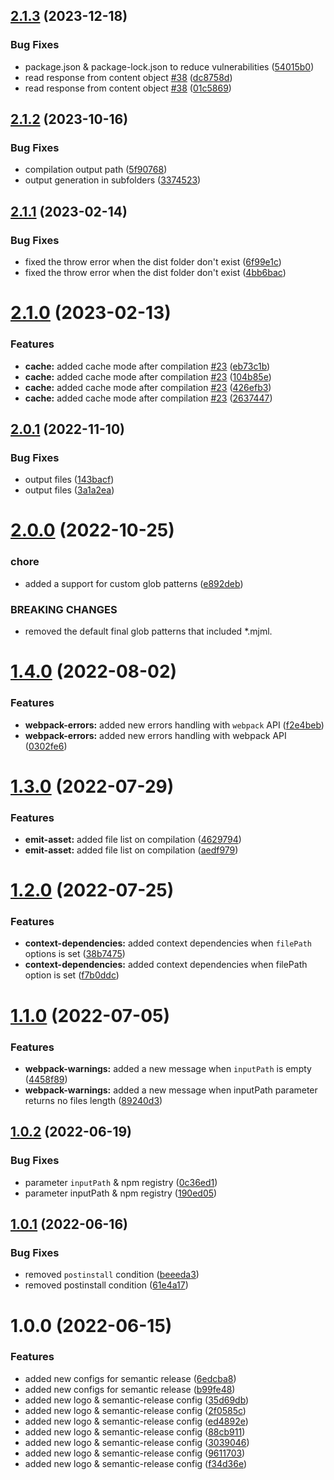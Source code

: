 ## [2.1.3](https://github.com/matteobertoldo/webpack-mjml-plugin/compare/v2.1.2...v2.1.3) (2023-12-18)


### Bug Fixes

* package.json & package-lock.json to reduce vulnerabilities ([54015b0](https://github.com/matteobertoldo/webpack-mjml-plugin/commit/54015b038d9364ce83dfc5e450c07f9bdbe0b76b))
* read response from content object [#38](https://github.com/matteobertoldo/webpack-mjml-plugin/issues/38) ([dc8758d](https://github.com/matteobertoldo/webpack-mjml-plugin/commit/dc8758d8d35f1f960b389600a935495029f90620))
* read response from content object [#38](https://github.com/matteobertoldo/webpack-mjml-plugin/issues/38) ([01c5869](https://github.com/matteobertoldo/webpack-mjml-plugin/commit/01c586987d1b1018324edf1a70c2c7f63fd20e0d))

## [2.1.2](https://github.com/matteobertoldo/webpack-mjml-plugin/compare/v2.1.1...v2.1.2) (2023-10-16)


### Bug Fixes

* compilation output path ([5f90768](https://github.com/matteobertoldo/webpack-mjml-plugin/commit/5f9076872a93276b401d12e57d2a6aeb02adb2fe))
* output generation in subfolders ([3374523](https://github.com/matteobertoldo/webpack-mjml-plugin/commit/3374523d791e696a34729f3d3fc1a784fcf59905))

## [2.1.1](https://github.com/matteobertoldo/webpack-mjml-plugin/compare/v2.1.0...v2.1.1) (2023-02-14)


### Bug Fixes

* fixed the throw error when the dist folder don't exist ([6f99e1c](https://github.com/matteobertoldo/webpack-mjml-plugin/commit/6f99e1cc56f3bf3a9ce5418f813b81f8729dfa24))
* fixed the throw error when the dist folder don't exist ([4bb6bac](https://github.com/matteobertoldo/webpack-mjml-plugin/commit/4bb6bacf2ed6237a6ff4dfa232e846d1ec4c4491))

# [2.1.0](https://github.com/matteobertoldo/webpack-mjml-plugin/compare/v2.0.1...v2.1.0) (2023-02-13)


### Features

* **cache:** added cache mode after compilation [#23](https://github.com/matteobertoldo/webpack-mjml-plugin/issues/23) ([eb73c1b](https://github.com/matteobertoldo/webpack-mjml-plugin/commit/eb73c1b434da81ba5bb6fc5766bc69e0eb1eb367))
* **cache:** added cache mode after compilation [#23](https://github.com/matteobertoldo/webpack-mjml-plugin/issues/23) ([104b85e](https://github.com/matteobertoldo/webpack-mjml-plugin/commit/104b85efe3ccc55a0ccde0a2fdb715a87e0ad68c))
* **cache:** added cache mode after compilation [#23](https://github.com/matteobertoldo/webpack-mjml-plugin/issues/23) ([426efb3](https://github.com/matteobertoldo/webpack-mjml-plugin/commit/426efb3946ceb3bc30072d3dd513555a4a65e1f4))
* **cache:** added cache mode after compilation [#23](https://github.com/matteobertoldo/webpack-mjml-plugin/issues/23) ([2637447](https://github.com/matteobertoldo/webpack-mjml-plugin/commit/263744788945328a4b0ee9f97ab6d13ff62e0a43))

## [2.0.1](https://github.com/matteobertoldo/webpack-mjml-plugin/compare/v2.0.0...v2.0.1) (2022-11-10)


### Bug Fixes

* output files ([143bacf](https://github.com/matteobertoldo/webpack-mjml-plugin/commit/143bacf1f792cab4c75b8d3cd9df65665ff14c07))
* output files ([3a1a2ea](https://github.com/matteobertoldo/webpack-mjml-plugin/commit/3a1a2eacb28101807c532160a4942cbcc2b5c79b))

# [2.0.0](https://github.com/matteobertoldo/webpack-mjml-plugin/compare/v1.4.0...v2.0.0) (2022-10-25)


### chore

* added a support for custom glob patterns ([e892deb](https://github.com/matteobertoldo/webpack-mjml-plugin/commit/e892deb7cbac57fbe2bb61286ddec324870126a3))


### BREAKING CHANGES

* removed the default final glob patterns that included *.mjml.

# [1.4.0](https://github.com/matteobertoldo/webpack-mjml-plugin/compare/v1.3.0...v1.4.0) (2022-08-02)


### Features

* **webpack-errors:** added new errors handling with `webpack` API ([f2e4beb](https://github.com/matteobertoldo/webpack-mjml-plugin/commit/f2e4bebf65535ada7bf697020990cf624dfdbee9))
* **webpack-errors:** added new errors handling with webpack API ([0302fe6](https://github.com/matteobertoldo/webpack-mjml-plugin/commit/0302fe6a093bec3d814e8230e1d8e5af1bea009d))

# [1.3.0](https://github.com/matteobertoldo/webpack-mjml-plugin/compare/v1.2.0...v1.3.0) (2022-07-29)


### Features

* **emit-asset:** added file list on compilation ([4629794](https://github.com/matteobertoldo/webpack-mjml-plugin/commit/462979432324ee7baef3dfb86bc85187da99a48d))
* **emit-asset:** added file list on compilation ([aedf979](https://github.com/matteobertoldo/webpack-mjml-plugin/commit/aedf9795203d667a79be8eff3dc0ddb84a9b9747))

# [1.2.0](https://github.com/matteobertoldo/webpack-mjml-plugin/compare/v1.1.0...v1.2.0) (2022-07-25)


### Features

* **context-dependencies:** added context dependencies when `filePath` options is set ([38b7475](https://github.com/matteobertoldo/webpack-mjml-plugin/commit/38b7475de21c54d6a72f93c68020b39f83107dc9))
* **context-dependencies:** added context dependencies when filePath option is set ([f7b0ddc](https://github.com/matteobertoldo/webpack-mjml-plugin/commit/f7b0ddca0068208789b29c2ed9afa16d077d4dd1))

# [1.1.0](https://github.com/matteobertoldo/webpack-mjml-plugin/compare/v1.0.2...v1.1.0) (2022-07-05)


### Features

* **webpack-warnings:** added a new message when `inputPath` is empty ([4458f89](https://github.com/matteobertoldo/webpack-mjml-plugin/commit/4458f89cb2810e17003ce4fae1ac1dfca62f2017))
* **webpack-warnings:** added a new message when inputPath parameter returns no files length ([89240d3](https://github.com/matteobertoldo/webpack-mjml-plugin/commit/89240d36caf8ec50c159b2b3fe115d326bce9335))

## [1.0.2](https://github.com/matteobertoldo/webpack-mjml-plugin/compare/v1.0.1...v1.0.2) (2022-06-19)


### Bug Fixes

* parameter `inputPath` & npm registry ([0c36ed1](https://github.com/matteobertoldo/webpack-mjml-plugin/commit/0c36ed143c15f961be7f36b781d362bcc13ae897))
* parameter inputPath & npm registry ([190ed05](https://github.com/matteobertoldo/webpack-mjml-plugin/commit/190ed057dcb84bbce648ece559ac7a8ca1ee6ba6))

## [1.0.1](https://github.com/matteobertoldo/webpack-mjml-plugin/compare/v1.0.0...v1.0.1) (2022-06-16)


### Bug Fixes

* removed `postinstall` condition ([beeeda3](https://github.com/matteobertoldo/webpack-mjml-plugin/commit/beeeda32105abb698a6774b6bf7afeb1de15377e))
* removed postinstall condition ([61e4a17](https://github.com/matteobertoldo/webpack-mjml-plugin/commit/61e4a17247fc1ed89ccb8c38237e49555bd338bd))

# 1.0.0 (2022-06-15)


### Features

* added new configs for semantic release ([6edcba8](https://github.com/matteobertoldo/webpack-mjml-plugin/commit/6edcba8963e273f63c8e2e35a5c33389952fd27b))
* added new configs for semantic release ([b99fe48](https://github.com/matteobertoldo/webpack-mjml-plugin/commit/b99fe48c2816294a7e542f75a2a36e5fe43794eb))
* added new logo & semantic-release config ([35d69db](https://github.com/matteobertoldo/webpack-mjml-plugin/commit/35d69dbb1805345a6bec522c9876dec039a92bcf))
* added new logo & semantic-release config ([2f0585c](https://github.com/matteobertoldo/webpack-mjml-plugin/commit/2f0585ca13aef12afa75789b6a3cc67b3374f76e))
* added new logo & semantic-release config ([ed4892e](https://github.com/matteobertoldo/webpack-mjml-plugin/commit/ed4892e84e069189a322460d279356f687ad266c))
* added new logo & semantic-release config ([88cb911](https://github.com/matteobertoldo/webpack-mjml-plugin/commit/88cb911fbf95b633d364c3189ae27d8a9d6df77f))
* added new logo & semantic-release config ([3039046](https://github.com/matteobertoldo/webpack-mjml-plugin/commit/303904676d4e57e1dccc4401540b24bb1fcdff4d))
* added new logo & semantic-release config ([9611703](https://github.com/matteobertoldo/webpack-mjml-plugin/commit/96117033ab5f72efafc1bf05d93390f0c3f9af6d))
* added new logo & semantic-release config ([f34d36e](https://github.com/matteobertoldo/webpack-mjml-plugin/commit/f34d36ecd3b9f520126c56a8871a7b0e0c69e4fe))
